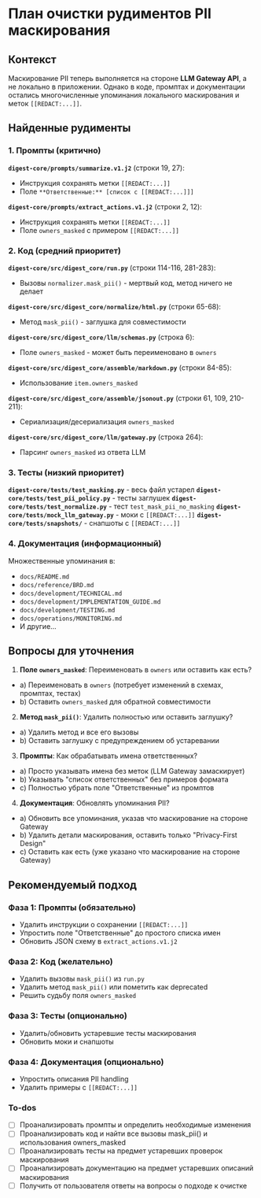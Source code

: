 <!-- 80597b85-ace1-4b2d-af29-f1ab6e1e3236 2bbc25b5-f748-4dad-820c-ba1b8c54d899 -->
# План очистки рудиментов PII маскирования

## Контекст

Маскирование PII теперь выполняется на стороне **LLM Gateway API**, а не локально в приложении. Однако в коде, промптах и документации остались многочисленные упоминания локального маскирования и меток `[[REDACT:...]]`.

## Найденные рудименты

### 1. Промпты (критично)

**`digest-core/prompts/summarize.v1.j2`** (строки 19, 27):

- Инструкция сохранять метки `[[REDACT:...]]`
- Поле `**Ответственные:** [список с [[REDACT:...]]]`

**`digest-core/prompts/extract_actions.v1.j2`** (строки 2, 12):

- Инструкция сохранять метки `[[REDACT:...]]`
- Поле `owners_masked` с примером `[[REDACT:...]]`

### 2. Код (средний приоритет)

**`digest-core/src/digest_core/run.py`** (строки 114-116, 281-283):

- Вызовы `normalizer.mask_pii()` - мертвый код, метод ничего не делает

**`digest-core/src/digest_core/normalize/html.py`** (строки 65-68):

- Метод `mask_pii()` - заглушка для совместимости

**`digest-core/src/digest_core/llm/schemas.py`** (строка 6):

- Поле `owners_masked` - может быть переименовано в `owners`

**`digest-core/src/digest_core/assemble/markdown.py`** (строки 84-85):

- Использование `item.owners_masked`

**`digest-core/src/digest_core/assemble/jsonout.py`** (строки 61, 109, 210-211):

- Сериализация/десериализация `owners_masked`

**`digest-core/src/digest_core/llm/gateway.py`** (строка 264):

- Парсинг `owners_masked` из ответа LLM

### 3. Тесты (низкий приоритет)

**`digest-core/tests/test_masking.py`** - весь файл устарел
**`digest-core/tests/test_pii_policy.py`** - тесты заглушек
**`digest-core/tests/test_normalize.py`** - тест `test_mask_pii_no_masking`
**`digest-core/tests/mock_llm_gateway.py`** - моки с `[[REDACT:...]]`
**`digest-core/tests/snapshots/`** - снапшоты с `[[REDACT:...]]`

### 4. Документация (информационный)

Множественные упоминания в:

- `docs/README.md`
- `docs/reference/BRD.md`
- `docs/development/TECHNICAL.md`
- `docs/development/IMPLEMENTATION_GUIDE.md`
- `docs/development/TESTING.md`
- `docs/operations/MONITORING.md`
- И другие...

## Вопросы для уточнения

1. **Поле `owners_masked`**: Переименовать в `owners` или оставить как есть?

- a) Переименовать в `owners` (потребует изменений в схемах, промптах, тестах)
- b) Оставить `owners_masked` для обратной совместимости

2. **Метод `mask_pii()`**: Удалить полностью или оставить заглушку?

- a) Удалить метод и все его вызовы
- b) Оставить заглушку с предупреждением об устаревании

3. **Промпты**: Как обрабатывать имена ответственных?

- a) Просто указывать имена без меток (LLM Gateway замаскирует)
- b) Указывать "список ответственных" без примеров формата
- c) Полностью убрать поле "Ответственные" из промптов

4. **Документация**: Обновлять упоминания PII?

- a) Обновить все упоминания, указав что маскирование на стороне Gateway
- b) Удалить детали маскирования, оставить только "Privacy-First Design"
- c) Оставить как есть (уже указано что маскирование на стороне Gateway)

## Рекомендуемый подход

### Фаза 1: Промпты (обязательно)

- Удалить инструкции о сохранении `[[REDACT:...]]`
- Упростить поле "Ответственные" до простого списка имен
- Обновить JSON схему в `extract_actions.v1.j2`

### Фаза 2: Код (желательно)

- Удалить вызовы `mask_pii()` из `run.py`
- Удалить метод `mask_pii()` или пометить как deprecated
- Решить судьбу поля `owners_masked`

### Фаза 3: Тесты (опционально)

- Удалить/обновить устаревшие тесты маскирования
- Обновить моки и снапшоты

### Фаза 4: Документация (опционально)

- Упростить описания PII handling
- Удалить примеры с `[[REDACT:...]]`

### To-dos

- [ ] Проанализировать промпты и определить необходимые изменения
- [ ] Проанализировать код и найти все вызовы mask_pii() и использования owners_masked
- [ ] Проанализировать тесты на предмет устаревших проверок маскирования
- [ ] Проанализировать документацию на предмет устаревших описаний маскирования
- [ ] Получить от пользователя ответы на вопросы о подходе к очистке